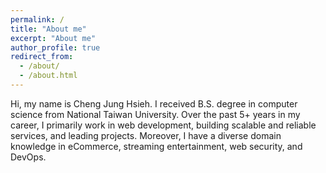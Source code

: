 ```yaml
---
permalink: /
title: "About me"
excerpt: "About me"
author_profile: true
redirect_from:
  - /about/
  - /about.html
---
```


Hi, my name is Cheng Jung Hsieh. I received B.S. degree in computer science from National Taiwan University.
Over the past 5+ years in my career, I primarily work in web development, building scalable and reliable services, and leading projects.
Moreover, I have a diverse domain knowledge in eCommerce, streaming entertainment, web security, and DevOps.
